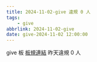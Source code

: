 ```yaml
---
title: 2024-11-02-give 違規 0 人
tags:
    - give
abbrlink: 2024-11-02-give
date: give-2024-11-02 12:00:00
---
```

give 板 [板規連結](https://www.ptt.cc/bbs/give/M.1612495900.A.C32.html)
昨天違規 0 人
